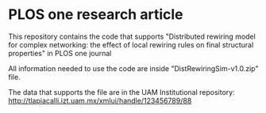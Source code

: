 # PLOS one research article

This repository contains the code that supports "Distributed rewiring model for complex networking: the effect of local rewiring rules on final structural properties" in PLOS one journal

All information needed to use the code are inside "DistRewiringSim-v1.0.zip" file.

The data that supports the file are in the UAM Institutional repository: http://tlapiacalli.izt.uam.mx/xmlui/handle/123456789/88
